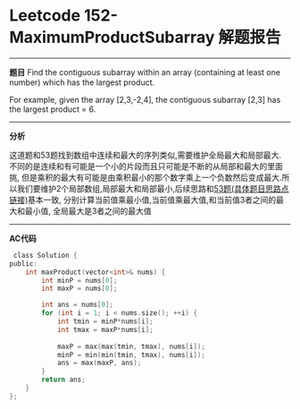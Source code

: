 # Leetcode 152-MaximumProductSubarray 解题报告

---

**题目**
Find the contiguous subarray within an array (containing at least one number) which has the largest product.

For example, given the array [2,3,-2,4],
the contiguous subarray [2,3] has the largest product = 6.

---

**分析**

这道题和53题找到数组中连续和最大的序列类似,需要维护全局最大和局部最大.
不同的是连续和有可能是一个小的片段而且只可能是不断的从局部和最大的里面挑,
但是乘积的最大有可能是由乘积最小的那个数字乘上一个负数然后变成最大.所以我们要维护2个局部数组,局部最大和局部最小,后续思路和<a href='http://blog.csdn.net/rjx_1996/article/details/78075019'>53题(具体题目思路点链接)</a>基本一致,
分别计算当前值乘最小值,当前值乘最大值,和当前值3者之间的最大和最小值,
全局最大是3者之间的最大值

---

**AC代码**

```c
 class Solution {
public:
    int maxProduct(vector<int>& nums) {
        int minP = nums[0];
        int maxP = nums[0];

        int ans = nums[0];
        for (int i = 1; i < nums.size(); ++i) {
            int tmin = minP*nums[i];
            int tmax = maxP*nums[i];
            
            maxP = max(max(tmin, tmax), nums[i]);
            minP = min(min(tmin, tmax), nums[i]);
            ans = max(maxP, ans);
        }
        return ans;
    }
};
```